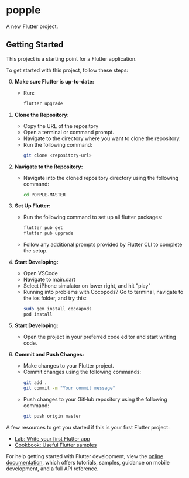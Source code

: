 # popple

A new Flutter project.

## Getting Started

This project is a starting point for a Flutter application.

To get started with this project, follow these steps:

0. **Make sure Flutter is up-to-date:**
   - Run:
     ```bash
     flutter upgrade
     ```
     
2. **Clone the Repository:**
   - Copy the URL of the repository
   - Open a terminal or command prompt.
   - Navigate to the directory where you want to clone the repository.
   - Run the following command:
     ```bash
     git clone <repository-url>
     ```

3. **Navigate to the Repository:**
   - Navigate into the cloned repository directory using the following command:
     ```bash
     cd POPPLE-MASTER
     ```

4. **Set Up Flutter:**
   - Run the following command to set up all flutter packages:
     ```bash
     flutter pub get
     flutter pub upgrade
     ```
   - Follow any additional prompts provided by Flutter CLI to complete the setup.

5. **Start Developing:**
   - Open VSCode
   - Navigate to main.dart
   - Select iPhone simulator on lower right, and hit "play"
   - Running into problems with Cocopods? Go to terminal, navigate to the ios folder, and try this:
     ```bash
     sudo gem install cocoapods
     pod install
     ```

6. **Start Developing:**
   - Open the project in your preferred code editor and start writing code.

8. **Commit and Push Changes:**
   - Make changes to your Flutter project.
   - Commit changes using the following commands:
     ```bash
     git add .
     git commit -m "Your commit message"
     ```
   - Push changes to your GitHub repository using the following command:
     ```bash
     git push origin master
     ```

A few resources to get you started if this is your first Flutter project:

- [Lab: Write your first Flutter app](https://docs.flutter.dev/get-started/codelab)
- [Cookbook: Useful Flutter samples](https://docs.flutter.dev/cookbook)

For help getting started with Flutter development, view the
[online documentation](https://docs.flutter.dev/), which offers tutorials,
samples, guidance on mobile development, and a full API reference.
